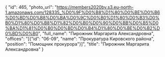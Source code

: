 {
    "id": 465,
    "photo_url": "https://members2020by.s3.eu-north-1.amazonaws.com/128335_%D0%9F%D0%B8%D1%80%D0%BE%D0%B6%D0%BD%D0%B8%D0%BA%D0%9C%D0%B0%D1%80%D0%B3%D0%B0%D1%80%D0%B8%D1%82%D0%B0%D0%90%D0%BB%D0%B5%D0%BA%D1%81%D0%B0%D0%BD%D0%B4%D1%80%D0%BE%D0%B2%D0%BD%D0%B0",
    "full_name": "Пирожник Маргарита Александровна",
    "offices": "[{\"id\": \"06-09\", \"name\": \"Прокуратура Кировского района\", \"position\": \"Помощник прокурора\"}]",
    "title": "Пирожник Маргарита Александровна"
}